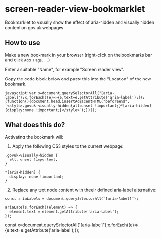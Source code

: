 # screen-reader-view-bookmarklet
Bookmarklet to visually show the effect of aria-hidden and visually hidden content on gov.uk webpages

## How to use

Make a new bookmark in your browser (right-click on the bookmarks bar and click `Add Page...`)

Enter a suitable "Name", for example "Screen reader view".

Copy the code block below and paste this into the "Location" of the new bookmark.

```
javascript:var x=document.querySelectorAll("[aria-label]");x.forEach((e)=>{e.text=e.getAttribute('aria-label');});(function(){document.head.insertAdjacentHTML("beforeend", `<style>.govuk-visually-hidden{all:unset !important;}*[aria-hidden]{display:none !important;}</style>`);})();
```

## What does this do?

Activating the bookmark will:

1. Apply the following CSS styles to the current webpage:

```
.govuk-visually-hidden {
  all: unset !important;
}

*[aria-hidden] {
  display: none !important;
}
```

2. Replace any text node content with theeir defined aria-label alternative:

```
const ariaLabels = document.querySelectorAll("[aria-label]");

ariaLabels.forEach((element) => {  
  element.text = element.getAttribute('aria-label');
});
```

const x=document.querySelectorAll("[aria-label]");x.forEach((e)=>{e.text=e.getAttribute('aria-label');});
